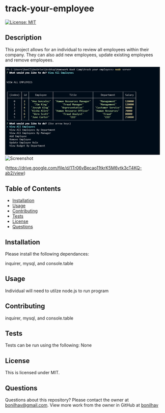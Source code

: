 # track-your-employee

  [![License: MIT](https://img.shields.io/badge/License-MIT-yellow.svg)](https://opensource.org/licenses/MIT)
  
  ## Description
  This project allows for an individual to review all employees within their company. They can also add new employees, update existing employees and remove employees.

  ![Screenshot](./assets/tracker-screenshot.png)
  ![Screenshot](./assets/walkthrough.gif)
  
  (https://drive.google.com/file/d/1Tr06vBecao11tkrK5M6vtk3cT4KQ-ab2/view)

  ## Table of Contents

  * [Installation](#installation)
  * [Usage](#usage)
  * [Contributing](#contributing)
  * [Tests](#tests)
  * [License](#license)
  * [Questions](#questions)

  ## Installation

  Please install the following dependances:

  inquirer, mysql, and console.table

  ## Usage

  Individual will need to utilze node.js to run program

  ## Contributing

  inquirer, mysql, and console.table

  ## Tests
  
  Tests can be run using the following:
  None

  ## License
  
  This is licensed under MIT.
  
  ## Questions

  Questions about this repository? Please contact the owner at [bonilhav@gmail.com](mailto:bonilhav@gmail.com). View more work from the owner in GitHub at [bonilhav](https://github.com/bonilhav)
